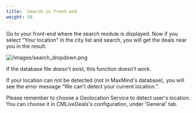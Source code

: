 ```yaml
---
title:  Search in front-end
weight: 50
---
```

Go to your front-end where the search module is displayed. Now if you select “Your location” in the city list and search, you will get the deals near you in the result.

![/images/search_dropdown.png](/images/search_dropdown.png)

If the database file doesn't exist, this function doesn't work.

If your location can not be detected (not in MaxMind's database), you will see the error message “We can't detect your current location.”.

Please remember to choose a Geolocation Service to detect user's location. You can choose it in CMLiveDeals's configuration, under 'General' tab.